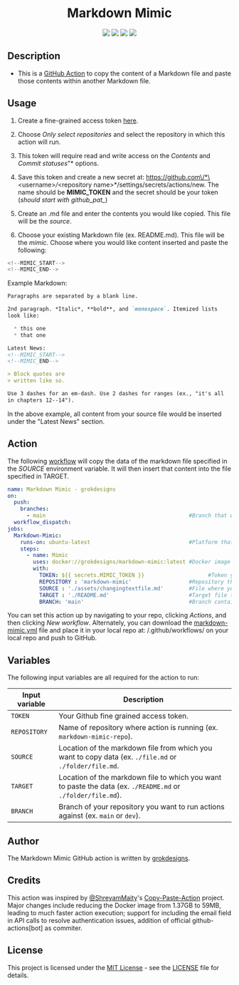 <h1 align="center">Markdown Mimic</h1>  

<p align="center">
	<a href="https://github.com/grokdesigns/markdown-mimic/stargazers"><img src="https://img.shields.io/github/stars/grokdesigns/markdown-mimic?colorA=363a4f&colorB=7dc4e4&style=for-the-badge"></a>
	<a href="https://github.com/grokdesigns/markdown-mimic/issues"><img src="https://img.shields.io/github/issues/grokdesigns/markdown-mimic?colorA=363a4f&colorB=7dc4e4&style=for-the-badge"></a>
	<a href="https://github.com/grokdesigns/markdown-mimic/contributors"><img src="https://img.shields.io/github/contributors/grokdesigns/markdown-mimic?colorA=363a4f&colorB=7dc4e4&style=for-the-badge"></a>
    <img src="https://img.shields.io/badge/language-python-blue?colorA=363a4f&colorB=7dc4e4&style=for-the-badge"/>
</p>

## Description

- This is a [GitHub Action](https://developer.github.com/actions/) to copy the content of a Markdown file and paste those contents within another Markdown file.

## Usage

1. Create a fine-grained access token [here](https://github.com/settings/personal-access-tokens).

2. Choose *Only select repositories* and select the repository in which this action will run.

3. This token will require read and write access on the *Contents* and *Commit statuses*"* options.

4. Save this token and create a new secret at: https://github.com\/*\<username\>*\/*\<repository name\>*\/settings\/secrets\/actions\/new. The name should be **MIMIC_TOKEN** and the secret should be your token (*should start with github_pat_*)

4. Create an .md file and enter the contents you would like copied. This file will be the *source*.

5. Choose your existing Markdown file (ex. README.md). This file will be the *mimic*. Choose where you would like content inserted and paste the following:

```js
<!--MIMIC_START-->
<!--MIMIC_END-->
```
Example Markdown:
```md
Paragraphs are separated by a blank line.

2nd paragraph. *Italic*, **bold**, and `monospace`. Itemized lists
look like:

  * this one
  * that one

Latest News:
<!--MIMIC_START-->
<!--MIMIC_END-->

> Block quotes are
> written like so.

Use 3 dashes for an em-dash. Use 2 dashes for ranges (ex., "it's all
in chapters 12--14").
```

In the above example, all content from your source file would be inserted under the "Latest News" section.

## Action

The following [workflow](https://docs.github.com/en/actions) will copy the data of the markdown file specified in the *SOURCE* environment variable. It will then insert that content into the file specified in TARGET.

```yml
name: Markdown Mimic - grokdesigns
on: 
  push:
    branches:
      - main                                             #Branch that will trigger action on new push.
  workflow_dispatch:
jobs:
  Markdown-Mimic:
    runs-on: ubuntu-latest                               #Platform that GitHub will use to run container.
    steps:
      - name: Mimic
        uses: docker://grokdesigns/markdown-mimic:latest #Docker image containing script.
        with:
          TOKEN: ${{ secrets.MIMIC_TOKEN }}                    #Token you saved as a secret. Do not change.
          REPOSITORY : 'markdown-mimic'                  #Repository the action is running on.
          SOURCE : './assets/changingtextfile.md'        #File where you put changing content.
          TARGET : './README.md'                         #Target file that will have content inserted.
          BRANCH: 'main'                                 #Branch containing your files.
```

You can set this action up by navigating to your repo, clicking *Actions*, and then clicking *New workflow*. Alternately, you can download the [markdown-mimic.yml](markdown-mimic.yml) file and place it in your local repo at: /.github/workflows/ on your local repo and push to GitHub.

## Variables

The following input variables are all required for the action to run:

|Input variable|Description|
|--------------------|-----------|
|`TOKEN`|Your Github fine grained access token.|
|`REPOSITORY`|Name of repository where action is running (ex. `markdown-mimic-repo`).|
|`SOURCE`|Location of the markdown file from which you want to copy data (ex. `./file.md` or `./folder/file.md`.|
|`TARGET`|Location of the markdown file to which you want to paste the data (ex. `./README.md` or `./folder/file.md`).|
|`BRANCH`|Branch of your repository you want to run actions against (ex. `main` or `dev`).|

## Author

The Markdown Mimic GitHub action is written by [grokdesigns](https://github.com/grokdesigns).

## Credits

This action was inspired by [@ShreyamMaity](https://github.com/ShreyamMaity)'s [Copy-Paste-Action](https://github.com/ShreyamMaity/Copy-Paste-Action) project. Major changes include reducing the Docker image from 1.37GB to 59MB, leading to much faster action execution; support for including the email field in API calls to resolve authentication issues, addition of official github-actions[bot] as commiter.

## License

This project is licensed under the [MIT License](https://opensource.org/licenses/MIT) - see the [LICENSE](LICENSE) file for details.